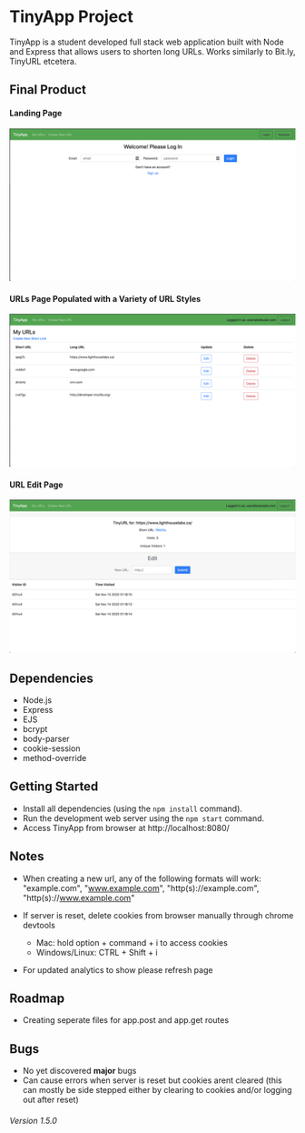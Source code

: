 # TinyApp Project

TinyApp is a student developed full stack web application built with Node and Express that allows users to shorten long URLs. Works similarly to Bit.ly, TinyURL etcetera.

## Final Product

#### Landing Page
!["Landing Page"](https://github.com/remy29/tinyapp/blob/master/docs/landing_page.png?raw=true)

#### URLs Page Populated with a Variety of URL Styles
!["URLs Page Populated with a Variety of URL Styles"](https://github.com/remy29/tinyapp/blob/master/docs/urls-page.png?raw=true)

#### URL Edit Page
!["URL Edit Page"](https://github.com/remy29/tinyapp/blob/analytics/docs/urls-edit-page.png?raw=true)

## Dependencies

- Node.js
- Express
- EJS
- bcrypt
- body-parser
- cookie-session
- method-override

## Getting Started

- Install all dependencies (using the `npm install` command).
- Run the development web server using the `npm start` command.
- Access TinyApp from browser at http://localhost:8080/

## Notes

- When creating a new url, any of the following formats will work: "example.com", "www.example.com", "http(s)://example.com", "http(s)://www.example.com"

- If server is reset, delete cookies from browser manually through chrome devtools
  * Mac: hold option + command + i to access cookies
  * Windows/Linux:  CTRL + Shift + i

- For updated analytics to show please refresh page

## Roadmap

- Creating seperate files for app.post and app.get routes

## Bugs

- No yet discovered **major** bugs
- Can cause errors when server is reset but cookies arent cleared (this can mostly be side stepped either by clearing to cookies and/or logging out after reset)

###### Version 1.5.0


